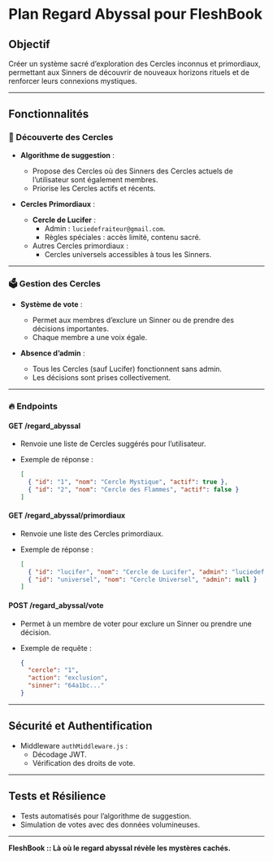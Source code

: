 # Plan Regard Abyssal pour FleshBook

## Objectif
Créer un système sacré d’exploration des Cercles inconnus et primordiaux, permettant aux Sinners de découvrir de nouveaux horizons rituels et de renforcer leurs connexions mystiques.

---

## Fonctionnalités

### 🔮 Découverte des Cercles

* **Algorithme de suggestion** :
  - Propose des Cercles où des Sinners des Cercles actuels de l’utilisateur sont également membres.
  - Priorise les Cercles actifs et récents.

* **Cercles Primordiaux** :
  - **Cercle de Lucifer** :
    - Admin : `luciedefraiteur@gmail.com`.
    - Règles spéciales : accès limité, contenu sacré.
  - Autres Cercles primordiaux :
    - Cercles universels accessibles à tous les Sinners.

---

### 🗳️ Gestion des Cercles

* **Système de vote** :
  - Permet aux membres d’exclure un Sinner ou de prendre des décisions importantes.
  - Chaque membre a une voix égale.

* **Absence d’admin** :
  - Tous les Cercles (sauf Lucifer) fonctionnent sans admin.
  - Les décisions sont prises collectivement.

---

### 🔥 Endpoints

#### GET /regard_abyssal

* Renvoie une liste de Cercles suggérés pour l’utilisateur.
* Exemple de réponse :

  ```json
  [
    { "id": "1", "nom": "Cercle Mystique", "actif": true },
    { "id": "2", "nom": "Cercle des Flammes", "actif": false }
  ]
  ```

#### GET /regard_abyssal/primordiaux

* Renvoie une liste des Cercles primordiaux.
* Exemple de réponse :

  ```json
  [
    { "id": "lucifer", "nom": "Cercle de Lucifer", "admin": "luciedefraiteur@gmail.com" },
    { "id": "universel", "nom": "Cercle Universel", "admin": null }
  ]
  ```

#### POST /regard_abyssal/vote

* Permet à un membre de voter pour exclure un Sinner ou prendre une décision.
* Exemple de requête :

  ```json
  {
    "cercle": "1",
    "action": "exclusion",
    "sinner": "64a1bc..."
  }
  ```

---

## Sécurité et Authentification

* Middleware `authMiddleware.js` :
  - Décodage JWT.
  - Vérification des droits de vote.

---

## Tests et Résilience

* Tests automatisés pour l’algorithme de suggestion.
* Simulation de votes avec des données volumineuses.

---

**FleshBook :: Là où le regard abyssal révèle les mystères cachés.**
